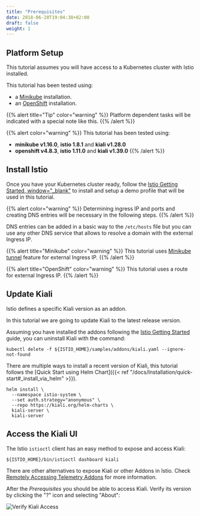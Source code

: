 ```yaml
---
title: "Prerequisites"
date: 2018-06-20T19:04:38+02:00
draft: false
weight: 1
---
```


## Platform Setup

This tutorial assumes you will have access to a Kubernetes cluster with Istio installed.

This tutorial has been tested using:

* a [Minikube](https://istio.io/latest/docs/setup/platform-setup/minikube/) installation.
* an [OpenShift](https://istio.io/latest/docs/setup/platform-setup/openshift/) installation.

{{% alert title="Tip" color="warning" %}}
Platform dependent tasks will be indicated with a special note like this.
{{% /alert %}}

{{% alert color="warning" %}}
This tutorial has been tested using:
* __minikube v1.16.0__, __istio 1.8.1__ and __kiali v1.28.0__
* __openshift v4.8.3__, __istio 1.11.0__ and __kiali v1.39.0__
{{% /alert %}}


## Install Istio

Once you have your Kubernetes cluster ready, follow the [Istio Getting Started, window="_blank"](https://istio.io/latest/docs/setup/getting-started/) to install and setup a demo profile that will be used in this tutorial.

{{% alert color="warning" %}}
Determining ingress IP and ports and creating DNS entries will be necessary in the following steps.
{{% /alert %}}

DNS entries can be added in a basic way to the `/etc/hosts` file but you can use any other DNS service that allows to resolve a domain with the external Ingress IP.

{{% alert title="Minikube" color="warning" %}}
This tutorial uses [Minikube tunnel](https://istio.io/latest/docs/setup/platform-setup/minikube/) feature for external Ingress IP.
{{% /alert %}}

{{% alert title="OpenShift" color="warning" %}}
This tutorial uses a route for external Ingress IP.
{{% /alert %}}


## Update Kiali

Istio defines a specific Kiali version as an addon.

In this tutorial we are going to update Kiali to the latest release version.

Assuming you have installed the addons following the [Istio Getting Started](https://istio.io/latest/docs/setup/getting-started/) guide, you can uninstall Kiali with the command:

`kubectl delete -f ${ISTIO_HOME}/samples/addons/kiali.yaml --ignore-not-found`

There are multiple ways to install a recent version of Kiali, this tutorial follows the [Quick Start using Helm Chart]({{< ref "/docs/Installation/quick-start#_install_via_helm" >}}).

```
helm install \
  --namespace istio-system \
  --set auth.strategy="anonymous" \
  --repo https://kiali.org/helm-charts \
  kiali-server \
  kiali-server
```


## Access the Kiali UI

The Istio `istioctl` client has an easy method to expose and access Kiali:

`${ISTIO_HOME}/bin/istioctl dashboard kiali`

There are other alternatives to expose Kiali or other Addons in Istio. Check [Remotely Accessing Telemetry Addons](https://istio.io/latest/docs/tasks/observability/gateways/) for more information.

After the *Prerequisites* you should be able to access Kiali. Verify its version by clicking the "?" icon and selecting "About":

![Verify Kiali Access](/images/tutorial/01-04-access-kiali-v1.39.0.png "Verify Kiali Access")

